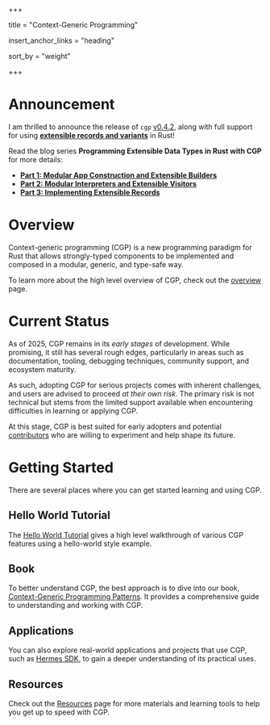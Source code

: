 +++

title = "Context-Generic Programming"

insert_anchor_links = "heading"

sort_by = "weight"

+++

# Announcement

I am thrilled to announce the release of `cgp` [v0.4.2](https://github.com/contextgeneric/cgp/releases/tag/v0.4.2), along with full support for using [**extensible records and variants**](/blog/extensible-datatypes-part-1/) in Rust!

Read the blog series **Programming Extensible Data Types in Rust with CGP** for more details:

- [**Part 1: Modular App Construction and Extensible Builders**](/blog/extensible-datatypes-part-1/)
- [**Part 2: Modular Interpreters and Extensible Visitors**](/blog/extensible-datatypes-part-2/)
- [**Part 3: Implementing Extensible Records**](/blog/extensible-datatypes-part-3/)

# Overview

Context-generic programming (CGP) is a new programming paradigm for Rust that allows strongly-typed components to be implemented and composed in a modular, generic, and type-safe way.

To learn more about the high level overview of CGP, check out the [overview](/overview) page.

# Current Status

As of 2025, CGP remains in its _early stages_ of development. While promising, it still has several rough edges, particularly in areas such as documentation, tooling, debugging techniques, community support, and ecosystem maturity.

As such, adopting CGP for serious projects comes with inherent challenges, and users are advised to proceed _at their own risk_. The primary risk is not technical but stems from the limited support available when encountering difficulties in learning or applying CGP.

At this stage, CGP is best suited for early adopters and potential [contributors](/overview/#contribution) who are willing to experiment and help shape its future.

# Getting Started

There are several places where you can get started learning and using CGP.

## Hello World Tutorial

The [Hello World Tutorial](/tutorials/hello) gives a high level walkthrough of various CGP features using a hello-world style example.

## Book

To better understand CGP, the best approach is to dive into our book, [Context-Generic Programming Patterns](https://patterns.contextgeneric.dev/). It provides a comprehensive guide to understanding and working with CGP.

## Applications

You can also explore real-world applications and projects that use CGP, such as [Hermes SDK](https://github.com/informalsystems/hermes-sdk/), to gain a deeper understanding of its practical uses.

## Resources

Check out the [Resources](/resources) page for more materials and learning tools to help you get up to speed with CGP.
